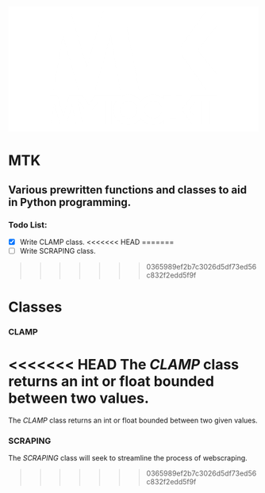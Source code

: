 ![The logo for Mytoolkit.](imgs/MTK_LOGO.png)

# **MTK**

## Various prewritten functions and classes to aid in Python programming.


### Todo List:
- [x] Write CLAMP class.
<<<<<<< HEAD
=======
- [ ] Write SCRAPING class.
>>>>>>> 0365989ef2b7c3026d5df73ed56c832f2edd5f9f

# **Classes**

### CLAMP

<<<<<<< HEAD
The *CLAMP* class returns an int or float bounded between two values.
=======
The *CLAMP* class returns an int or float bounded between two given values.

### SCRAPING

The *SCRAPING* class will seek to streamline the process of webscraping.
>>>>>>> 0365989ef2b7c3026d5df73ed56c832f2edd5f9f
